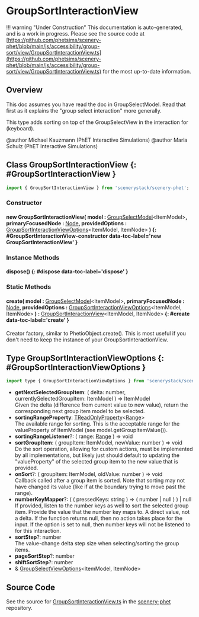 # GroupSortInteractionView

!!! warning "Under Construction"
    This documentation is auto-generated, and is a work in progress. Please see the source code at
    [https://github.com/phetsims/scenery-phet/blob/main/js/accessibility/group-sort/view/GroupSortInteractionView.ts](https://github.com/phetsims/scenery-phet/blob/main/js/accessibility/group-sort/view/GroupSortInteractionView.ts) for the most up-to-date information.

## Overview

This doc assumes you have read the doc in GroupSelectModel. Read that first as it explains the "group select
interaction" more generally.

This type adds sorting on top of the GroupSelectView
in the interaction for (keyboard).

@author Michael Kauzmann (PhET Interactive Simulations)
@author Marla Schulz (PhET Interactive Simulations)

## Class GroupSortInteractionView {: #GroupSortInteractionView }


```js
import { GroupSortInteractionView } from 'scenerystack/scenery-phet';
```
### Constructor

#### new GroupSortInteractionView( model : <span style="font-weight: 400;">[GroupSelectModel](../scenery-phet/GroupSelectModel.md)&lt;ItemModel&gt;</span>, primaryFocusedNode : <span style="font-weight: 400;">[Node](../scenery/Node.md)</span>, providedOptions : <span style="font-weight: 400;">[GroupSortInteractionViewOptions](../scenery-phet/GroupSortInteractionView.md#GroupSortInteractionViewOptions)&lt;ItemModel, ItemNode&gt;</span> ) {: #GroupSortInteractionView-constructor data-toc-label='new GroupSortInteractionView' }

### Instance Methods

#### dispose() {: #dispose data-toc-label='dispose' }

### Static Methods

#### create( model : <span style="font-weight: 400;">[GroupSelectModel](../scenery-phet/GroupSelectModel.md)&lt;ItemModel&gt;</span>, primaryFocusedNode : <span style="font-weight: 400;">[Node](../scenery/Node.md)</span>, providedOptions : <span style="font-weight: 400;">[GroupSortInteractionViewOptions](../scenery-phet/GroupSortInteractionView.md#GroupSortInteractionViewOptions)&lt;ItemModel, ItemNode&gt;</span> ) : <span style="font-weight: 400;">[GroupSortInteractionView](../scenery-phet/GroupSortInteractionView.md)&lt;ItemModel, ItemNode&gt;</span> {: #create data-toc-label='create' }

Creator factory, similar to PhetioObject.create(). This is most useful if you don't need to keep the instance of
your GroupSortInteractionView.



## Type GroupSortInteractionViewOptions {: #GroupSortInteractionViewOptions }


```js
import type { GroupSortInteractionViewOptions } from 'scenerystack/scenery-phet';
```


- **getNextSelectedGroupItem**: ( delta: <span style="color: hsla(calc(var(--md-hue) + 180deg),80%,40%,1);">number</span>, currentlySelectedGroupItem: ItemModel ) =&gt; ItemModel
<br>  Given the delta (difference from current value to new value), return the corresponding next group item model to be selected.
- **sortingRangeProperty**: [TReadOnlyProperty](../axon/TReadOnlyProperty.md)&lt;[Range](../dot/Range.md)&gt;
<br>  The available range for sorting. This is the acceptable range for the valueProperty of ItemModel (see model.getGroupItemValue()).
- **sortingRangeListener**?: ( range: [Range](../dot/Range.md) ) =&gt; <span style="color: hsla(calc(var(--md-hue) + 180deg),80%,40%,1);">void</span>
- **sortGroupItem**: ( groupItem: ItemModel, newValue: <span style="color: hsla(calc(var(--md-hue) + 180deg),80%,40%,1);">number</span> ) =&gt; <span style="color: hsla(calc(var(--md-hue) + 180deg),80%,40%,1);">void</span>
<br>  Do the sort operation, allowing for custom actions, must be implemented by all implementations, but likely just
  should default to updating the "valueProperty" of the selected group item to the new value that is provided.
- **onSort**?: ( groupItem: ItemModel, oldValue: <span style="color: hsla(calc(var(--md-hue) + 180deg),80%,40%,1);">number</span> ) =&gt; <span style="color: hsla(calc(var(--md-hue) + 180deg),80%,40%,1);">void</span>
<br>  Callback called after a group item is sorted. Note that sorting may not have changed its value (like if at the boundary
  trying to move past the range).
- **numberKeyMapper**?: ( ( pressedKeys: <span style="color: hsla(calc(var(--md-hue) + 180deg),80%,40%,1);">string</span> ) =&gt; ( <span style="color: hsla(calc(var(--md-hue) + 180deg),80%,40%,1);">number</span> | <span style="color: hsla(calc(var(--md-hue) + 180deg),80%,40%,1);">null</span> ) ) | <span style="color: hsla(calc(var(--md-hue) + 180deg),80%,40%,1);">null</span>
<br>  If provided, listen to the number keys as well to sort the selected group item. Provide the value that the
  number key maps to. A direct value, not a delta. If the function returns null, then no action takes place for the
  input. If the option is set to null, then number keys will not be listened to for this interaction.
- **sortStep**?: <span style="color: hsla(calc(var(--md-hue) + 180deg),80%,40%,1);">number</span>
<br>  The value-change delta step size when selecting/sorting the group items.
- **pageSortStep**?: <span style="color: hsla(calc(var(--md-hue) + 180deg),80%,40%,1);">number</span>
- **shiftSortStep**?: <span style="color: hsla(calc(var(--md-hue) + 180deg),80%,40%,1);">number</span>
- &amp; [GroupSelectViewOptions](../scenery-phet/GroupSelectView.md#GroupSelectViewOptions)&lt;ItemModel, ItemNode&gt;




## Source Code

See the source for [GroupSortInteractionView.ts](https://github.com/phetsims/scenery-phet/blob/main/js/accessibility/group-sort/view/GroupSortInteractionView.ts) in the [scenery-phet](https://github.com/phetsims/scenery-phet) repository.
